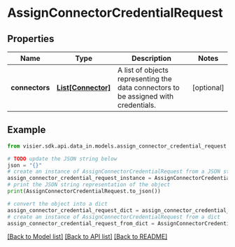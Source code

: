 # AssignConnectorCredentialRequest


## Properties

Name | Type | Description | Notes
------------ | ------------- | ------------- | -------------
**connectors** | [**List[Connector]**](Connector.md) | A list of objects representing the data connectors to be assigned with credentials. | [optional] 

## Example

```python
from visier.sdk.api.data_in.models.assign_connector_credential_request import AssignConnectorCredentialRequest

# TODO update the JSON string below
json = "{}"
# create an instance of AssignConnectorCredentialRequest from a JSON string
assign_connector_credential_request_instance = AssignConnectorCredentialRequest.from_json(json)
# print the JSON string representation of the object
print(AssignConnectorCredentialRequest.to_json())

# convert the object into a dict
assign_connector_credential_request_dict = assign_connector_credential_request_instance.to_dict()
# create an instance of AssignConnectorCredentialRequest from a dict
assign_connector_credential_request_from_dict = AssignConnectorCredentialRequest.from_dict(assign_connector_credential_request_dict)
```
[[Back to Model list]](../README.md#documentation-for-models) [[Back to API list]](../README.md#documentation-for-api-endpoints) [[Back to README]](../README.md)



